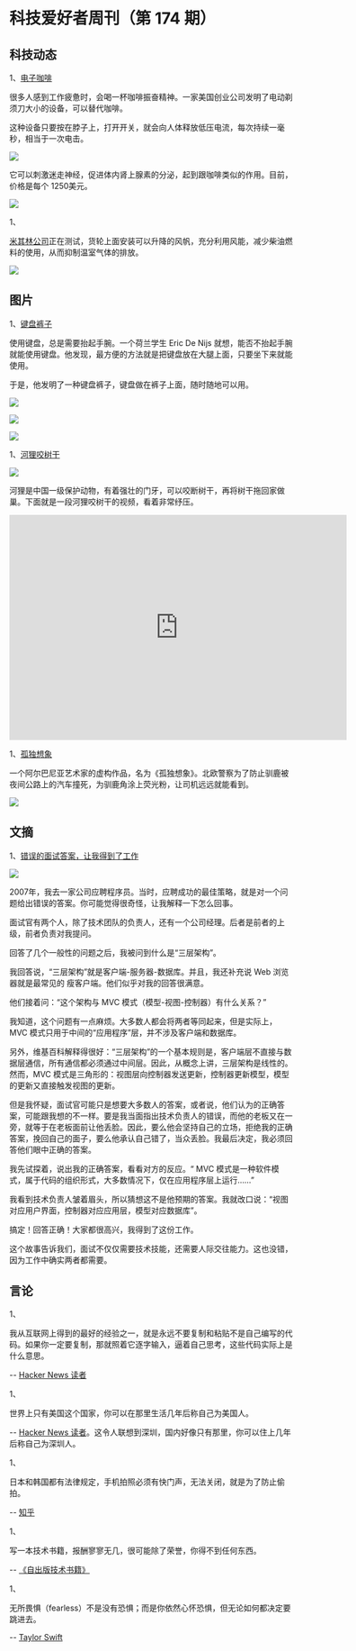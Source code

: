 # 科技爱好者周刊（第 174 期）

## 科技动态

1、[电子咖啡](https://www.scientificamerican.com/article/neck-zapping-gadget-reduced-all-nighter-fatigue-in-new-study/)

很多人感到工作疲惫时，会喝一杯咖啡振奋精神。一家美国创业公司发明了电动剃须刀大小的设备，可以替代咖啡。

这种设备只要按在脖子上，打开开关，就会向人体释放低压电流，每次持续一毫秒，相当于一次电击。

![](https://cdn.beekka.com/blogimg/asset/202106/bg2021062203.jpg)

它可以刺激迷走神经，促进体内肾上腺素的分泌，起到跟咖啡类似的作用。目前，价格是每个 1250美元。

![](https://cdn.beekka.com/blogimg/asset/202106/bg2021062204.jpg)

1、

[米其林公司](https://spectrum.ieee.org/energywise/green-tech/wind/michelin-puffy-sails-cargo-ships-improve-fuel-economy)正在测试，货轮上面安装可以升降的风帆，充分利用风能，减少柴油燃料的使用，从而抑制温室气体的排放。

![](https://cdn.beekka.com/blogimg/asset/202106/bg2021062701.jpg)


## 图片

1、[键盘裤子](https://www.theverge.com/2016/4/21/11476984/keyboard-pants-reconsidered)

使用键盘，总是需要抬起手腕。一个荷兰学生 Eric De Nijs 就想，能否不抬起手腕就能使用键盘。他发现，最方便的方法就是把键盘放在大腿上面，只要坐下来就能使用。

于是，他发明了一种键盘裤子，键盘做在裤子上面，随时随地可以用。

![](https://cdn.beekka.com/blogimg/asset/202107/bg2021071003.jpg)

![](https://cdn.beekka.com/blogimg/asset/202107/bg2021071004.jpg)

![](https://cdn.beekka.com/blogimg/asset/202107/bg2021071005.jpg)

1、[河狸咬树干](https://twistedsifter.com/videos/beaver-chewing-through-tree-close-up/)

![](https://cdn.beekka.com/blogimg/asset/202107/bg2021070908.jpg)

河狸是中国一级保护动物，有着强壮的门牙，可以咬断树干，再将树干拖回家做巢。下面就是一段河狸咬树干的视频，看着非常纾压。

<iframe frameborder="0" src="https://v.qq.com/txp/iframe/player.html?vid=q3258r13usz" allowFullScreen="true" width="600" height="400"></iframe>

1、[孤独想象](http://inagblog.com/2020/05/vasjen-katro/)

一个阿尔巴尼亚艺术家的虚构作品，名为《孤独想象》。北欧警察为了防止驯鹿被夜间公路上的汽车撞死，为驯鹿角涂上荧光粉，让司机远远就能看到。

![](https://cdn.beekka.com/blogimg/asset/202107/bg2021071208.jpg)

## 文摘

1、[错误的面试答案，让我得到了工作](https://dewitters.com/i-had-to-give-a-wrong-answer-to-get-the-job/)

![](https://cdn.beekka.com/blogimg/asset/202107/bg2021071903.jpg)

2007年，我去一家公司应聘程序员。当时，应聘成功的最佳策略，就是对一个问题给出错误的答案。你可能觉得很奇怪，让我解释一下怎么回事。

面试官有两个人，除了技术团队的负责人，还有一个公司经理。后者是前者的上级，前者负责对我提问。

回答了几个一般性的问题之后，我被问到什么是“三层架构”。

我回答说，“三层架构”就是客户端-服务器-数据库。并且，我还补充说 Web 浏览器就是最常见的 瘦客户端。他们似乎对我的回答很满意。

他们接着问：“这个架构与 MVC 模式（模型-视图-控制器）有什么关系？”

我知道，这个问题有一点麻烦。大多数人都会将两者等同起来，但是实际上，MVC 模式只用于中间的“应用程序”层，并不涉及客户端和数据库。

另外，维基百科解释得很好：“三层架构”的一个基本规则是，客户端层不直接与数据层通信，所有通信都必须通过中间层。因此，从概念上讲，三层架构是线性的。然而，MVC 模式是三角形的：视图层向控制器发送更新，控制器更新模型，模型的更新又直接触发视图的更新。

但是我怀疑，面试官可能只是想要大多数人的答案，或者说，他们认为的正确答案，可能跟我想的不一样。要是我当面指出技术负责人的错误，而他的老板又在一旁，就等于在老板面前让他丢脸。因此，要么他会坚持自己的立场，拒绝我的正确答案，挽回自己的面子，要么他承认自己错了，当众丢脸。我最后决定，我必须回答他们眼中正确的答案。

我先试探着，说出我的正确答案，看看对方的反应。“ MVC 模式是一种软件模式，属于代码的组织形式，大多数情况下，仅在应用程序层上运行……”

我看到技术负责人皱着眉头，所以猜想这不是他预期的答案。我就改口说：“视图对应用户界面，控制器对应应用层，模型对应数据库”。

搞定！回答正确！大家都很高兴，我得到了这份工作。

这个故事告诉我们，面试不仅仅需要技术技能，还需要人际交往能力。这也没错，因为工作中确实两者都需要。

## 言论

1、

我从互联网上得到的最好的经验之一，就是永远不要复制和粘贴不是自己编写的代码。如果你一定要复制，那就照着它逐字输入，逼着自己思考，这些代码实际上是什么意思。

-- [Hacker News 读者](https://news.ycombinator.com/item?id=27534343)

1、

世界上只有美国这个国家，你可以在那里生活几年后称自己为美国人。

-- [Hacker News 读者](https://news.ycombinator.com/item?id=28054943)。这令人联想到深圳，国内好像只有那里，你可以住上几年后称自己为深圳人。

1、

日本和韩国都有法律规定，手机拍照必须有快门声，无法关闭，就是为了防止偷拍。

-- [知乎](https://www.zhihu.com/question/19763901)

1、

写一本技术书籍，报酬寥寥无几，很可能除了荣誉，你得不到任何东西。

-- [《自出版技术书籍》](https://css-tricks.com/so-you-want-to-self-publish-books-and-courses-on-programming/)

1、

无所畏惧（fearless）不是没有恐惧；而是你依然心怀恐惧，但无论如何都决定要跳进去。

--  [Taylor Swift](https://www.thecut.com/2021/07/how-thrilling-ceo-shilla-kim-parker-gets-it-done.html)
